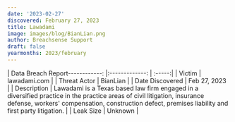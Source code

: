 ```yaml
---
date: '2023-02-27'
discovered: February 27, 2023
title: Lawadami
image: images/blog/BianLian.png
author: Breachsense Support
draft: false
yearmonths: 2023/february
---
```


| Data Breach Report------------:     |:-------------:    | :-----:|
| Victim      | lawadami.com      | 
| Threat Actor      | BianLian      | 
| Date Discovered      | Feb 27, 2023      | 
| Description      | Lawadami is a Texas based law firm engaged in a diversified practice in the practice areas of civil litigation, insurance defense, workers' compensation, construction defect, premises liability and first party litigation.      | 
| Leak Size      | Unknown      | 

